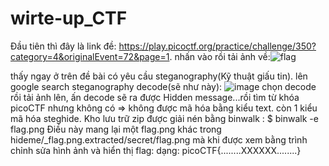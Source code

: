 # wirte-up_CTF
Đầu tiên thì đây là link đề: https://play.picoctf.org/practice/challenge/350?category=4&originalEvent=72&page=1.
nhấn vào rồi tải ảnh về:![flag](https://user-images.githubusercontent.com/118189974/229268509-2df001c0-794c-4c90-918e-f21032a6a490.png)

thấy ngay ở trên đề bài có yêu cầu steganography(Kỹ thuật giấu tin).
lên google search steganography decode(sẽ như này):
![image](https://user-images.githubusercontent.com/118189974/229268568-ce855a0a-bca1-4ab2-8541-d8d423c112b7.png)
chọn decode rồi tải ảnh lên, ấn decode sẽ ra được Hidden message...rồi tìm từ khóa picoCTF
nhưng không có => không được mã hóa bằng kiểu text.
còn 1 kiểu mã hóa steghide.
Kho lưu trữ zip được giải nén bằng binwalk :
$ binwalk -e flag.png
Điều này mang lại một flag.png khác trong hideme/_flag.png.extracted/secret/flag.png mà khi được xem bằng trình chỉnh sửa hình ảnh và hiển thị flag:
                                        dạng: picoCTF{........XXXXXX........}
